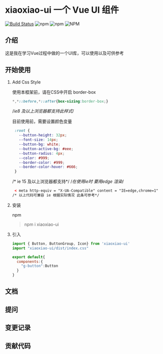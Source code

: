 # xiaoxiao-ui  一个 Vue UI 组件
[![Build Status](https://travis-ci.com/travis-ci/travis-web.svg?branch=master)](https://travis-ci.com/travis-ci/travis-web)
![npm](https://img.shields.io/npm/dy/xiaoxiao-ui)
![npm](https://img.shields.io/npm/v/xiaoxiao-ui)
![NPM](https://img.shields.io/npm/l/xiaoxiao-ui)
## 介绍 
这是我在学习Vue过程中做的一个UI库，可以使用以及可供参考
## 开始使用
1. Add Css Style

    使用本框架前，请在CSS中开启 border-box
    
    ```css
    *,*::before,*::after{box-sizing:border-box;}
    ```
   /*ie8 及以上浏览器都支持此样式*/
   
   目前使用前，需要设置颜色变量
   ```css
    :root {
      --button-height: 32px;
      --font-size: 14px;
      --button-bg: white;
      --button-active-bg: #eee;
      --button-radius: 4px;
      --color: #999;
      --border-color: #999;
      --border-color-hover: #666;
    }
   ``` 
   /* ie 15 及以上浏览器都支持*/
   /*在使用ie时 要用edge 渲染*/
   ```html
    < meta http-equiv = "X-UA-Compatible" content = "IE=edge,chrome=1" />
   /* 以上代码可兼容 ie 根据实际情况 此条可参考*/
   ```
2. 安装

   npm
   > npm i xiaoxiao-ui 

3. 引入
   ```javascript
   import { Button, ButtonGroup, Icon} from 'xiaoxiao-ui'
   import "xiaoxiao-ui/dist/index.css"
   
   export default{
     components:{
       "g-button":Button
     }
   }
   ```
     
## 文档
## 提问
## 变更记录
## 贡献代码

